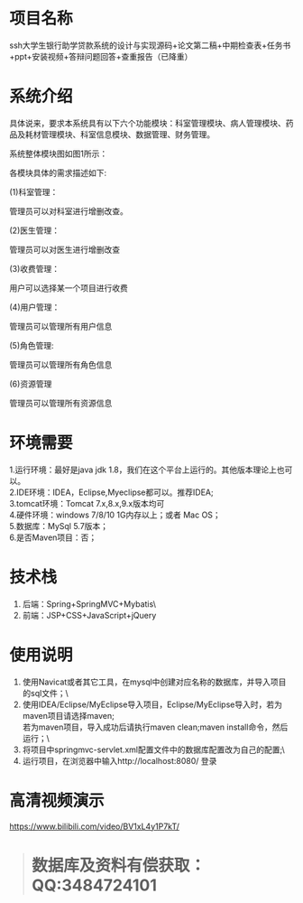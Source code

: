 # 项目名称

ssh大学生银行助学贷款系统的设计与实现源码+论文第二稿+中期检查表+任务书+ppt+安装视频+答辩问题回答+查重报告（已降重）

# 系统介绍
具体说来，要求本系统具有以下六个功能模块：科室管理模块、病人管理模块、药品及耗材管理模块、科室信息模块、数据管理、财务管理。

系统整体模块图如图1所示：

各模块具体的需求描述如下:

(1)科室管理：

管理员可以对科室进行增删改查。

(2)医生管理：

管理员可以对医生进行增删改查

(3)收费管理：

用户可以选择某一个项目进行收费

(4)用户管理：

管理员可以管理所有用户信息

(5)角色管理:

管理员可以管理所有角色信息

(6)资源管理

管理员可以管理所有资源信息

# 环境需要

1.运行环境：最好是java jdk 1.8，我们在这个平台上运行的。其他版本理论上也可以。\
2.IDE环境：IDEA，Eclipse,Myeclipse都可以。推荐IDEA;\
3.tomcat环境：Tomcat 7.x,8.x,9.x版本均可\
4.硬件环境：windows 7/8/10 1G内存以上；或者 Mac OS； \
5.数据库：MySql 5.7版本；\
6.是否Maven项目：否；

# 技术栈

1. 后端：Spring+SpringMVC+Mybatis\
2. 前端：JSP+CSS+JavaScript+jQuery

# 使用说明

1. 使用Navicat或者其它工具，在mysql中创建对应名称的数据库，并导入项目的sql文件；\
2. 使用IDEA/Eclipse/MyEclipse导入项目，Eclipse/MyEclipse导入时，若为maven项目请选择maven;\
若为maven项目，导入成功后请执行maven clean;maven install命令，然后运行；\
3. 将项目中springmvc-servlet.xml配置文件中的数据库配置改为自己的配置;\
4. 运行项目，在浏览器中输入http://localhost:8080/ 登录

# 高清视频演示

https://www.bilibili.com/video/BV1xL4y1P7kT/

> # **数据库及资料有偿获取：QQ:3484724101**

​